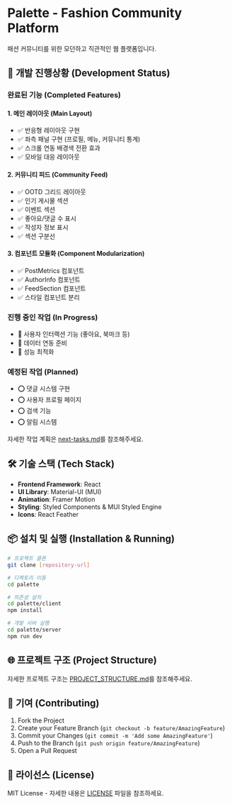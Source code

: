 # Palette - Fashion Community Platform

패션 커뮤니티를 위한 모던하고 직관적인 웹 플랫폼입니다.

## 🚀 개발 진행상황 (Development Status)

### 완료된 기능 (Completed Features)

#### 1. 메인 레이아웃 (Main Layout)
- ✅ 반응형 레이아웃 구현
- ✅ 좌측 패널 구현 (프로필, 메뉴, 커뮤니티 통계)
- ✅ 스크롤 연동 배경색 전환 효과
- ✅ 모바일 대응 레이아웃

#### 2. 커뮤니티 피드 (Community Feed)
- ✅ OOTD 그리드 레이아웃
- ✅ 인기 게시물 섹션
- ✅ 이벤트 섹션
- ✅ 좋아요/댓글 수 표시
- ✅ 작성자 정보 표시
- ✅ 섹션 구분선

#### 3. 컴포넌트 모듈화 (Component Modularization)
- ✅ PostMetrics 컴포넌트
- ✅ AuthorInfo 컴포넌트
- ✅ FeedSection 컴포넌트
- ✅ 스타일 컴포넌트 분리

### 진행 중인 작업 (In Progress)
- 🔄 사용자 인터랙션 기능 (좋아요, 북마크 등)
- 🔄 데이터 연동 준비
- 🔄 성능 최적화

### 예정된 작업 (Planned)
- ⭕ 댓글 시스템 구현
- ⭕ 사용자 프로필 페이지
- ⭕ 검색 기능
- ⭕ 알림 시스템

자세한 작업 계획은 [next-tasks.md](./docs/next-tasks.md)를 참조해주세요.

## 🛠 기술 스택 (Tech Stack)

- **Frontend Framework**: React
- **UI Library**: Material-UI (MUI)
- **Animation**: Framer Motion
- **Styling**: Styled Components & MUI Styled Engine
- **Icons**: React Feather

## 📦 설치 및 실행 (Installation & Running)

```bash
# 프로젝트 클론
git clone [repository-url]

# 디렉토리 이동
cd palette

# 의존성 설치
cd palette/client
npm install

# 개발 서버 실행
cd palette/server
npm run dev
```

## 🌐 프로젝트 구조 (Project Structure)

자세한 프로젝트 구조는 [PROJECT_STRUCTURE.md](./docs/PROJECT_STRUCTURE.md)를 참조해주세요.

## 🤝 기여 (Contributing)

1. Fork the Project
2. Create your Feature Branch (`git checkout -b feature/AmazingFeature`)
3. Commit your Changes (`git commit -m 'Add some AmazingFeature'`)
4. Push to the Branch (`git push origin feature/AmazingFeature`)
5. Open a Pull Request

## 📝 라이선스 (License)

MIT License - 자세한 내용은 [LICENSE](LICENSE) 파일을 참조하세요. 
